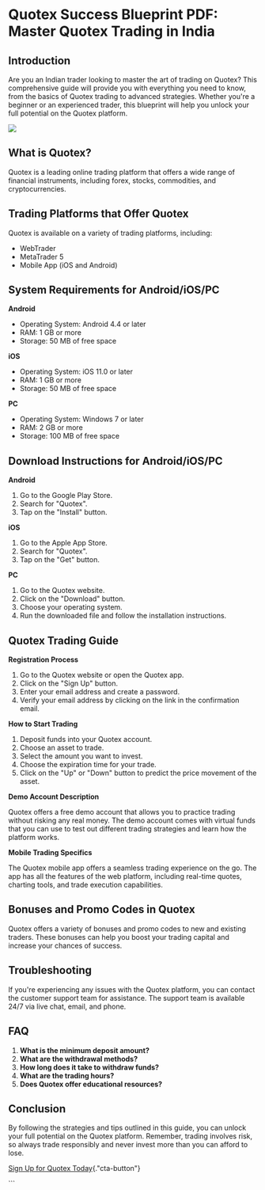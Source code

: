 # Quotex Success Blueprint PDF: Master Quotex Trading in India

## Introduction

Are you an Indian trader looking to master the art of trading on Quotex?
This comprehensive guide will provide you with everything you need to
know, from the basics of Quotex trading to advanced strategies. Whether
you\'re a beginner or an experienced trader, this blueprint will help
you unlock your full potential on the Quotex platform.

[![](https://static.quotex.io/files/4_en/300_250.jpg)](https://traff.sbs/brokerqxlid)

## What is Quotex?

Quotex is a leading online trading platform that offers a wide range of
financial instruments, including forex, stocks, commodities, and
cryptocurrencies.

## Trading Platforms that Offer Quotex

Quotex is available on a variety of trading platforms, including:

-   WebTrader
-   MetaTrader 5
-   Mobile App (iOS and Android)

## System Requirements for Android/iOS/PC

**Android**

-   Operating System: Android 4.4 or later
-   RAM: 1 GB or more
-   Storage: 50 MB of free space

**iOS**

-   Operating System: iOS 11.0 or later
-   RAM: 1 GB or more
-   Storage: 50 MB of free space

**PC**

-   Operating System: Windows 7 or later
-   RAM: 2 GB or more
-   Storage: 100 MB of free space

## Download Instructions for Android/iOS/PC

**Android**

1.  Go to the Google Play Store.
2.  Search for "Quotex".
3.  Tap on the "Install" button.

**iOS**

1.  Go to the Apple App Store.
2.  Search for "Quotex".
3.  Tap on the "Get" button.

**PC**

1.  Go to the Quotex website.
2.  Click on the "Download" button.
3.  Choose your operating system.
4.  Run the downloaded file and follow the installation instructions.

## Quotex Trading Guide

**Registration Process**

1.  Go to the Quotex website or open the Quotex app.
2.  Click on the "Sign Up" button.
3.  Enter your email address and create a password.
4.  Verify your email address by clicking on the link in the
    confirmation email.

**How to Start Trading**

1.  Deposit funds into your Quotex account.
2.  Choose an asset to trade.
3.  Select the amount you want to invest.
4.  Choose the expiration time for your trade.
5.  Click on the "Up" or "Down" button to predict the price
    movement of the asset.

**Demo Account Description**

Quotex offers a free demo account that allows you to practice trading
without risking any real money. The demo account comes with virtual
funds that you can use to test out different trading strategies and
learn how the platform works.

**Mobile Trading Specifics**

The Quotex mobile app offers a seamless trading experience on the go.
The app has all the features of the web platform, including real-time
quotes, charting tools, and trade execution capabilities.

## Bonuses and Promo Codes in Quotex

Quotex offers a variety of bonuses and promo codes to new and existing
traders. These bonuses can help you boost your trading capital and
increase your chances of success.

## Troubleshooting

If you\'re experiencing any issues with the Quotex platform, you can
contact the customer support team for assistance. The support team is
available 24/7 via live chat, email, and phone.

## FAQ

1.  **What is the minimum deposit amount?**
2.  **What are the withdrawal methods?**
3.  **How long does it take to withdraw funds?**
4.  **What are the trading hours?**
5.  **Does Quotex offer educational resources?**

## Conclusion

By following the strategies and tips outlined in this guide, you can
unlock your full potential on the Quotex platform. Remember, trading
involves risk, so always trade responsibly and never invest more than
you can afford to lose.

[Sign Up for Quotex
Today](\%22https://traff.sbs/brokerqxsignup\%22){."cta-button"}

\`\`\`

